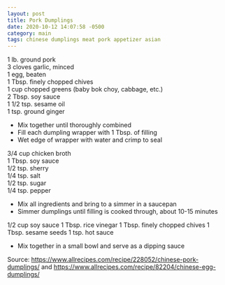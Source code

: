 ```yaml
---
layout: post
title: Pork Dumplings
date: 2020-10-12 14:07:58 -0500
category: main
tags: chinese dumplings meat pork appetizer asian
---
```

1 lb. ground pork  
3 cloves garlic, minced  
1 egg, beaten  
1 Tbsp. finely chopped chives  
1 cup chopped greens (baby bok choy, cabbage, etc.)  
2 Tbsp. soy sauce  
1 1/2 tsp. sesame oil  
1 tsp. ground ginger  
<ul>
 	<li>Mix together until thoroughly combined</li>
 	<li>Fill each dumpling wrapper with 1 Tbsp. of filling</li>
 	<li>Wet edge of wrapper with water and crimp to seal</li>
</ul>
<div class="section-body">
<div class="paragraph">
  
3/4 cup chicken broth  
1 Tbsp. soy sauce  
1/2 tsp. sherry  
1/4 tsp. salt  
1/2 tsp. sugar  
1/4 tsp. pepper  
<ul>
 	<li>Mix all ingredients and bring to a simmer in a saucepan</li>
 	<li>Simmer dumplings until filling is cooked through, about 10-15 minutes</li>
</ul>
1/2 cup soy sauce  
1 Tbsp. rice vinegar  
1 Tbsp. finely chopped chives  
1 Tbsp. sesame seeds  
1 tsp. hot sauce  
<ul>
 	<li>Mix together in a small bowl and serve as a dipping sauce</li>
</ul>
Source: <a href="https://www.allrecipes.com/recipe/228052/chinese-pork-dumplings/">https://www.allrecipes.com/recipe/228052/chinese-pork-dumplings/</a> and <a href="https://www.allrecipes.com/recipe/82204/chinese-egg-dumplings/">https://www.allrecipes.com/recipe/82204/chinese-egg-dumplings/</a>
  
</div>
</div>
